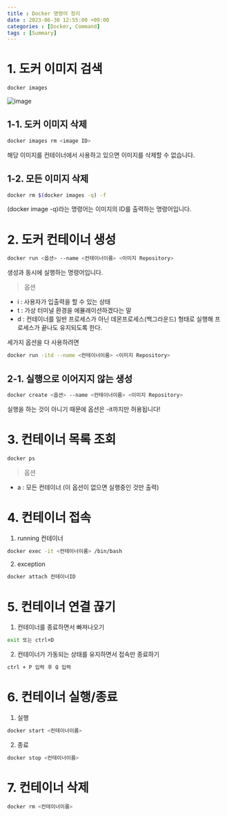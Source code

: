 ```yaml
---
title : Docker 명령어 정리
date : 2023-06-30 12:55:00 +09:00
categories : [Docker, Command]
tags : [Summary]
---
```


# 1. 도커 이미지 검색
```bash
docker images
```
![image](https://github.com/jewoodev/jewoodev.github.io/assets/105477856/387078bb-198b-4f11-a8ac-38f463a3d3ff)
## 1-1. 도커 이미지 삭제
```bash
docker images rm <image ID>
```
해당 이미지를 컨테이너에서 사용하고 있으면 이미지를 삭제할 수 없습니다.
## 1-2. 모든 이미지 삭제
```bash
docker rm $(docker images -q) -f
```
(docker image -q)라는 명령어는 이미지의 ID를 출력하는 명령어입니다.
# 2. 도커 컨테이너 생성
```bash
docker run <옵션> --name <컨테이너이름> <이미지 Repository>
```
생성과 동시에 실행하는 명령어입니다.
> 옵션
- i : 사용자가 입출력을 할 수 있는 상태
- t : 가상 터미널 환경을 에뮬레이션하겠다는 말
- d : 컨테이너를 일반 프로세스가 아닌 데몬프로세스(백그라운드) 형태로 실행해 프로세스가 끝나도 유지되도록 한다.

세가지 옵션을 다 사용하려면
```bash
docker run -itd --name <컨테이너이름> <이미지 Repository>
```
## 2-1. 실행으로 이어지지 않는 생성
```bash
docker create <옵션> --name <컨테이너이름> <이미지 Repository>
```
실행을 하는 것이 아니기 때문에 옵션은 -it까지만 허용됩니다!

# 3. 컨테이너 목록 조회
```bash
docker ps
```
> 옵션
- a : 모든 컨테이너 (이 옵션이 없으면 실행중인 것만 출력)

# 4. 컨테이너 접속
1. running 컨테이너
```bash
docker exec -it <컨테이너이름> /bin/bash
```
2. exception
```bash
docker attach 컨테이너ID
```

# 5. 컨테이너 연결 끊기
1. 컨테이너를 종료하면서 빠져나오기
```bash
exit 또는 ctrl+D
```
2. 컨테이너가 가동되는 상태를 유지하면서 접속만 종료하기
```bash
ctrl + P 입력 후 Q 입력
```

# 6. 컨테이너 실행/종료
1. 실행
```bash
docker start <컨테이너이름>
```
2. 종료
```bash
docker stop <컨테이너이름>
```

# 7. 컨테이너 삭제
```bash
docker rm <컨테이너이름>
```
